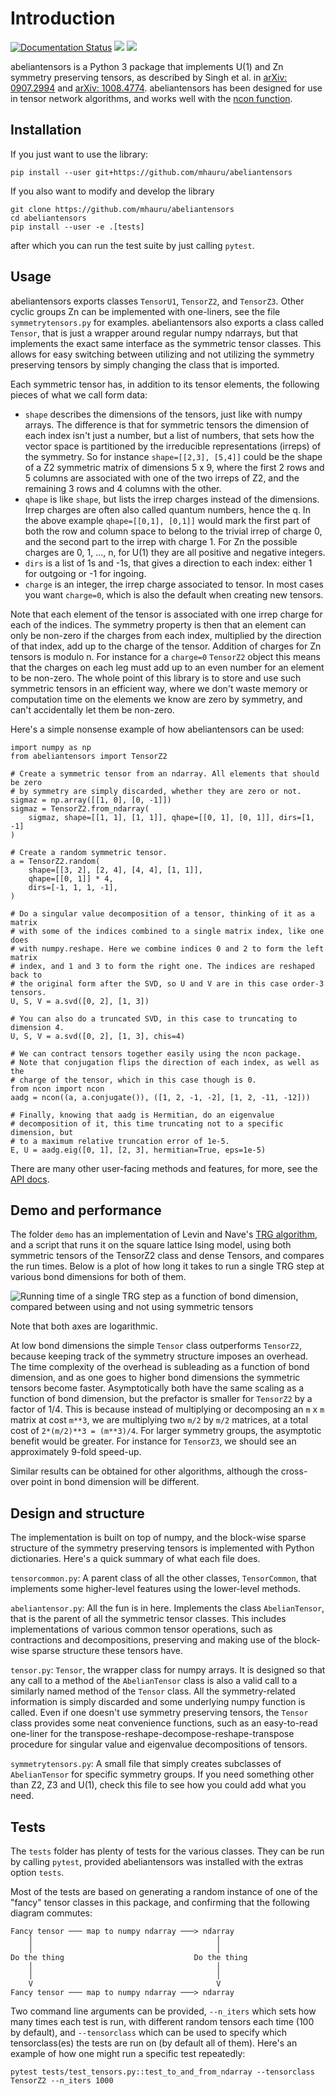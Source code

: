 # Introduction
[![Documentation Status][rtd-badge]][rtd-url]
[![][travis-img]][travis-url]
[![][codecov-img]][codecov-url]

abeliantensors is a Python 3 package that implements U(1) and Zn symmetry preserving
tensors, as described by Singh et al. in
[arXiv: 0907.2994](https://arxiv.org/abs/0907.2994) and
[arXiv: 1008.4774](https://arxiv.org/abs/1008.4774). abeliantensors has been designed
for use in tensor network algorithms, and works well with the
[ncon function](https://github.com/mhauru/ncon).

## Installation

If you just want to use the library:
```
pip install --user git+https://github.com/mhauru/abeliantensors
```

If you also want to modify and develop the library
```
git clone https://github.com/mhauru/abeliantensors
cd abeliantensors
pip install --user -e .[tests]
```
after which you can run the test suite by just calling `pytest`.

## Usage

abeliantensors exports classes `TensorU1`, `TensorZ2`, and `TensorZ3`. Other
cyclic groups Zn can be implemented with one-liners, see the file
`symmetrytensors.py` for examples. abeliantensors also exports a class called
`Tensor`, that is just a wrapper around regular numpy ndarrays, but that
implements the exact same interface as the symmetric tensor classes. This
allows for easy switching between utilizing and not utilizing the symmetry
preserving tensors by simply changing the class that is imported.

Each symmetric tensor has, in addition to its tensor elements, the following
pieces of what we call form data:
* `shape` describes the dimensions of the tensors, just like with numpy arrays.
  The difference is that for symmetric tensors the dimension of each index
  isn't just a number, but a list of numbers, that sets how the vector space is
  partitioned by the irreducible representations (irreps) of the symmetry. So
  for instance `shape=[[2,3], [5,4]]` could be the shape of a Z2 symmetric
  matrix of dimensions 5 x 9, where the first 2 rows and 5 columns are
  associated with one of the two irreps of Z2, and the remaining 3 rows and 4
  columns with the other.
* `qhape` is like `shape`, but lists the irrep charges instead of the
  dimensions. Irrep charges are often also called quantum numbers, hence the q.
  In the above example `qhape=[[0,1], [0,1]]` would mark the first part of both
  the row and column space to belong to the trivial irrep of charge 0, and the
  second part to the irrep with charge 1. For Zn the possible charges are 0, 1,
  ..., n, for U(1) they are all positive and negative integers.
* `dirs` is a list of 1s and -1s, that gives a direction to each index: either
  1 for outgoing or -1 for ingoing.
* `charge` is an integer, the irrep charge associated to tensor. In most cases
  you want `charge=0`, which is also the default when creating new tensors.

Note that each element of the tensor is associated with one irrep charge for
each of the indices. The symmetry property is then that an element can only be
non-zero if the charges from each index, multiplied by the direction of that
index, add up to the charge of the tensor. Addition of charges for Zn tensors
is modulo n. For instance for a `charge=0` `TensorZ2` object this means that
the charges on each leg must add up to an even number for an element to be
non-zero. The whole point of this library is to store and use such symmetric
tensors in an efficient way, where we don't waste memory or computation time on
the elements we know are zero by symmetry, and can't accidentally let them be
non-zero.

Here's a simple nonsense example of how abeliantensors can be used:
```
import numpy as np
from abeliantensors import TensorZ2

# Create a symmetric tensor from an ndarray. All elements that should be zero
# by symmetry are simply discarded, whether they are zero or not.
sigmaz = np.array([[1, 0], [0, -1]])
sigmaz = TensorZ2.from_ndarray(
    sigmaz, shape=[[1, 1], [1, 1]], qhape=[[0, 1], [0, 1]], dirs=[1, -1]
)

# Create a random symmetric tensor.
a = TensorZ2.random(
    shape=[[3, 2], [2, 4], [4, 4], [1, 1]],
    qhape=[[0, 1]] * 4,
    dirs=[-1, 1, 1, -1],
)

# Do a singular value decomposition of a tensor, thinking of it as a matrix
# with some of the indices combined to a single matrix index, like one does
# with numpy.reshape. Here we combine indices 0 and 2 to form the left matrix
# index, and 1 and 3 to form the right one. The indices are reshaped back to
# the original form after the SVD, so U and V are in this case order-3 tensors.
U, S, V = a.svd([0, 2], [1, 3])

# You can also do a truncated SVD, in this case to truncating to dimension 4.
U, S, V = a.svd([0, 2], [1, 3], chis=4)

# We can contract tensors together easily using the ncon package.
# Note that conjugation flips the direction of each index, as well as the
# charge of the tensor, which in this case though is 0.
from ncon import ncon
aadg = ncon((a, a.conjugate()), ([1, 2, -1, -2], [1, 2, -11, -12]))

# Finally, knowing that aadg is Hermitian, do an eigenvalue
# decomposition of it, this time truncating not to a specific dimension, but
# to a maximum relative truncation error of 1e-5.
E, U = aadg.eig([0, 1], [2, 3], hermitian=True, eps=1e-5)
```

There are many other user-facing methods and features, for more, see
the [API docs](https://abeliantensors.readthedocs.io/en/latest/API.html).

## Demo and performance

The folder `demo` has an implementation of Levin and Nave's [TRG
algorithm](https://arxiv.org/abs/cond-mat/0611687), and a script
that runs it on the square lattice Ising model, using both symmetric tensors
of the TensorZ2 class and dense Tensors, and compares the run times.
Below is a plot of how long it takes to run a single TRG step at various
bond dimensions for both of them.

![Running time of a single TRG step as a function of bond dimension, compared
between using and not using symmetric tensors](demo/trg_performance.svg)

Note that both axes are logarithmic.

At low bond dimensions the simple `Tensor` class outperforms `TensorZ2`, because
keeping track of the symmetry structure imposes an overhead. The time
complexity of the overhead is subleading as a function of bond dimension, and
as one goes to higher bond dimensions the symmetric tensors become faster.
Asymptotically both have the same scaling as a function of bond dimension, but
the prefactor is smaller for `TensorZ2` by a factor of 1/4. This is because
instead of multiplying or decomposing an `m` x `m` matrix at cost `m**3`, we
are multiplying two `m/2` by `m/2` matrices, at a total cost of `2*(m/2)**3 =
(m**3)/4`.  For larger symmetry groups, the asymptotic benefit would be
greater. For instance for `TensorZ3`, we should see an approximately 9-fold
speed-up.

Similar results can be obtained for other algorithms, although the cross-over
point in bond dimension will be different.

## Design and structure

The implementation is built on top of numpy, and the block-wise sparse
structure of the symmetry preserving tensors is implemented with Python
dictionaries. Here's a quick summary of what each file does.

`tensorcommon.py`: A parent class of all the other classes, `TensorCommon`,
that implements some higher-level features using the lower-level methods.

`abeliantensor.py`: All the fun is in here. Implements the class
`AbelianTensor`, that is the parent of all the symmetric tensor classes. This
includes implementations of various common tensor operations, such as
contractions and decompositions, preserving and making use of the block-wise
sparse structure these tensors have.

`tensor.py`: `Tensor`, the wrapper class for numpy arrays. It is designed so that
any call to a method of the `AbelianTensor` class is also a valid call to a
similarly named method of the `Tensor` class. All the symmetry-related
information is simply discarded and some underlying numpy function is called.
Even if one doesn't use symmetry preserving tensors, the `Tensor` class provides
some neat convenience functions, such as an easy-to-read one-liner for the
transpose-reshape-decompose-reshape-transpose procedure for singular value and
eigenvalue decompositions of tensors.

`symmetrytensors.py`: A small file that simply creates subclasses of
`AbelianTensor` for specific symmetry groups. If you need something other than
Z2, Z3 and U(1), check this file to see how you could add what you need.

## Tests

The `tests` folder has plenty of tests for the various classes. They can be run
by calling `pytest`, provided abeliantensors was installed with the extras option
`tests`.

Most of the tests are based on generating a random instance of one of the
"fancy" tensor classes in this package, and confirming that the following
diagram commutes:
```
Fancy tensor ─── map to numpy ndarray ───> ndarray
    │                                         │
    │                                         │
Do the thing                             Do the thing
    │                                         │
    │                                         │
    V                                         V
Fancy tensor ─── map to numpy ndarray ───> ndarray
```

Two command line arguments can be provided, `--n_iters` which sets how many
times each test is run, with different random tensors each time (100 by
default), and `--tensorclass` which can be used to specify which
tensorclass(es) the tests are run on (by default all of them). Here's an
example of how one might run a specific test repeatedly:
```
pytest tests/test_tensors.py::test_to_and_from_ndarray --tensorclass TensorZ2 --n_iters 1000
```


[travis-img]: https://travis-ci.org/mhauru/abeliantensors.svg?branch=master
[travis-url]: https://travis-ci.org/mhauru/abeliantensors
[codecov-img]: https://codecov.io/gh/mhauru/abeliantensors/branch/master/graph/badge.svg
[codecov-url]: https://codecov.io/gh/mhauru/abeliantensors
[rtd-badge]: https://readthedocs.org/projects/abeliantensors/badge/?version=latest
[rtd-url]: https://abeliantensors.readthedocs.io/en/latest/?badge=latest
